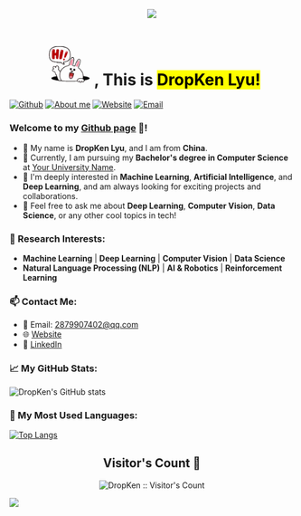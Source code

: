 <p align="center"><img src="https://i.imgur.com/A6bWGFl.gif"/></p>
<div>
  <h1 align="center"> 
    <strong>
      <img src="https://github.com/ffftuanxxx/ffftuanxxx/blob/main/hi.gif" width="90px">, This is <mark>DropKen Lyu!</mark>
    </strong>
  </h1>
</div>
 
[![Github](https://img.shields.io/badge/-Github-000?style=for-the-badge&logo=Github&logoColor=white)](https://github.com/DropKen)
[![About me](https://img.shields.io/badge/About%20Me-eaf500?style=for-the-badge)](https://your-website-link.com)
[![Website](https://img.shields.io/badge/Website-8A2BE2?style=for-the-badge)](https://your-website-link.com)
[![Email](https://img.shields.io/badge/Email-00FFFF?style=for-the-badge)](mailto:2879907402@qq.com)

### Welcome to my [Github page](https://your-website-link.com) 👋!

- 👯 My name is **DropKen Lyu**, and I am from **China**.  
- 🔭 Currently, I am pursuing my **Bachelor's degree in Computer Science** at [Your University Name](https://your-university-link.com).  
- 🌱 I'm deeply interested in **Machine Learning**, **Artificial Intelligence**, and **Deep Learning**, and am always looking for exciting projects and collaborations.
- 💬 Feel free to ask me about **Deep Learning**, **Computer Vision**, **Data Science**, or any other cool topics in tech!

### 🧠 Research Interests:
- **Machine Learning** | **Deep Learning** | **Computer Vision** | **Data Science**
- **Natural Language Processing (NLP)** | **AI & Robotics** | **Reinforcement Learning**

### 📫 Contact Me:
- 📧 Email: [2879907402@qq.com](mailto:2879907402@qq.com)
- 🌐 [Website](https://your-website-link.com)
- 🔗 [LinkedIn](https://linkedin.com/in/your-profile)

### 📈 My GitHub Stats:
![DropKen's GitHub stats](https://github-readme-stats.vercel.app/api?username=your-username&show_icons=true&count_private=true&theme=radical&hide=prs)

### 📝 My Most Used Languages:
[![Top Langs](https://github-readme-stats.vercel.app/api/top-langs/?username=your-username&theme=radical&count_private=true&hide=javascript,scss&layout=compact)](https://github.com/your-username/github-readme-stats)

<h2 align="center">Visitor's Count 👀</h2>
<p align="center"><img src="https://profile-counter.glitch.me/{your-username}/count.svg" alt="DropKen :: Visitor's Count" /></p>

<img src="https://imgur.com/rilHVxA.png" width="500"/>

<!-- More images or stats can be added here -->

